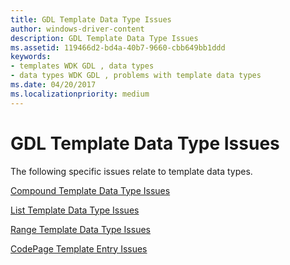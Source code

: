 ```yaml
---
title: GDL Template Data Type Issues
author: windows-driver-content
description: GDL Template Data Type Issues
ms.assetid: 119466d2-bd4a-40b7-9660-cbb649bb1ddd
keywords:
- templates WDK GDL , data types
- data types WDK GDL , problems with template data types
ms.date: 04/20/2017
ms.localizationpriority: medium
---
```


# GDL Template Data Type Issues


The following specific issues relate to template data types.

[Compound Template Data Type Issues](compound-template-data-type-issues.md)

[List Template Data Type Issues](list-template-data-type-issues.md)

[Range Template Data Type Issues](range-template-data-type-issues.md)

[CodePage Template Entry Issues](codepage-template-entry-issues.md)

 

 





